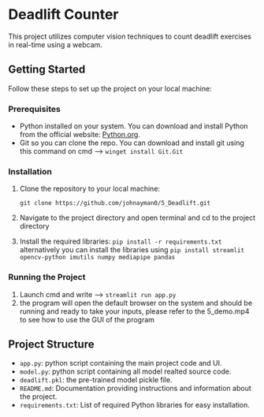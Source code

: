 # Deadlift Counter

This project utilizes computer vision techniques to count deadlift exercises in real-time using a webcam.

## Getting Started

Follow these steps to set up the project on your local machine:

### Prerequisites

- Python installed on your system. You can download and install Python from the official website: [Python.org](https://www.python.org/downloads/).
- Git so you can clone the repo. You can download and install git using this command on cmd --> `winget install Git.Git`

### Installation

1. Clone the repository to your local machine:

       git clone https://github.com/johnayman0/5_Deadlift.git
2. Navigate to the project directory and open terminal and cd to the project directory
3. Install the required libraries: `pip install -r requirements.txt`
   alternatively you can install the libraries using `pip install streamlit opencv-python imutils numpy mediapipe pandas`

### Running the Project
1. Launch cmd and write --> `streamlit run app.py`
4. the program will open the default browser on the system and should be running and ready to take your inputs, please refer to the 5_demo.mp4 to see how to use the GUI of the program

## Project Structure

- `app.py`: python script containing the main project code and UI.
- `model.py`: python script containing all model realted source code.
- `deadlift.pkl`: the pre-trained model pickle file.
- `README.md`: Documentation providing instructions and information about the project.
- `requirements.txt`: List of required Python libraries for easy installation.
